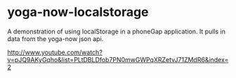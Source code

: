 yoga-now-localstorage
=====================

A demonstration of using localStorage in a phoneGap application. It pulls in data from the yoga-now json api.

http://www.youtube.com/watch?v=pJQ9AKyGqho&list=PLtDBLDfob7PN0mwGWPqXRZetvJ71ZMdR6&index=2
